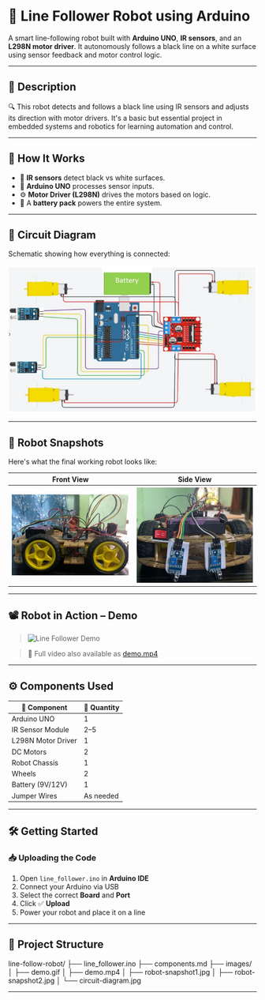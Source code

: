# 🤖 Line Follower Robot using Arduino

A smart line-following robot built with **Arduino UNO**, **IR sensors**, and an **L298N motor driver**. It autonomously follows a black line on a white surface using sensor feedback and motor control logic.

---

## 📌 Description

🔍 This robot detects and follows a black line using IR sensors and adjusts its direction with motor drivers. It's a basic but essential project in embedded systems and robotics for learning automation and control.

---

## 🧠 How It Works

- 👀 **IR sensors** detect black vs white surfaces.
- 🧠 **Arduino UNO** processes sensor inputs.
- ⚙️ **Motor Driver (L298N)** drives the motors based on logic.
- 🔋 A **battery pack** powers the entire system.

---

## 🔌 Circuit Diagram

Schematic showing how everything is connected:

![Circuit Diagram](images/circuit-diagram.jpg)

---

## 🤖 Robot Snapshots

Here's what the final working robot looks like:

| Front View | Side View |
|------------|-----------|
| ![](images/robot-snapshot1.jpg) | ![](images/robot-snapshot2.jpg) |

---

## 📽️ Robot in Action – Demo

> ![Line Follower Demo](images/demo.gif)

> 🎥 Full video also available as [demo.mp4](images/demo.mp4)
---

## ⚙️ Components Used

| 🔩 Component         | 🔢 Quantity |
|---------------------|-------------|
| Arduino UNO         | 1           |
| IR Sensor Module    | 2–5         |
| L298N Motor Driver  | 1           |
| DC Motors           | 2           |
| Robot Chassis       | 1           |
| Wheels              | 2           |
| Battery (9V/12V)    | 1           |
| Jumper Wires        | As needed   |

---

## 🛠️ Getting Started

### 📥 Uploading the Code

1. Open `line_follower.ino` in **Arduino IDE**
2. Connect your Arduino via USB
3. Select the correct **Board** and **Port**
4. Click ✅ **Upload**
5. Power your robot and place it on a line

---
## 📁 Project Structure
line-follow-robot/
├── line_follower.ino
├── components.md
├── images/
│ ├── demo.gif
│ ├── demo.mp4
│ ├── robot-snapshot1.jpg
│ ├── robot-snapshot2.jpg
│ └── circuit-diagram.jpg

---